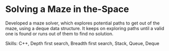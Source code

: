 # Solving a Maze in the-Space

Developed a maze solver, which explores potential paths to get out of the maze, using a deque data structure. It keeps on exploring paths until a valid one is found or runs out of them to find no solution.

Skills: C++, Depth first search, Breadth first search, Stack, Queue, Deque

